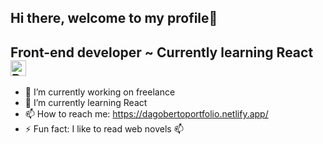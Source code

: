 ## Hi there, welcome to my profile👋

## Front-end developer ~ Currently learning React <img src="https://svgl.vercel.app/library/react.svg" alt="React Icon" width="25">

- 🔭 I’m currently working on freelance
- 🌱 I’m currently learning React
- 📫 How to reach me: https://dagobertoportfolio.netlify.app/
- ⚡ Fun fact: I like to read web novels 📫

